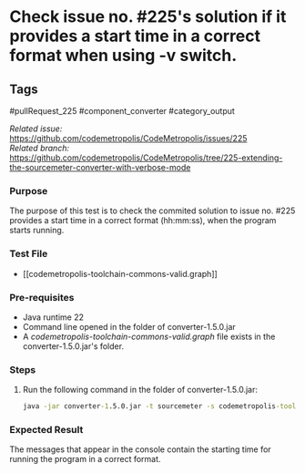 # Check issue no. #225's solution if it provides a start time in a correct format when using -v switch.

## Tags
#pullRequest_225 #component_converter #category_output

_Related issue:_ https://github.com/codemetropolis/CodeMetropolis/issues/225 <br>
_Related branch:_ https://github.com/codemetropolis/CodeMetropolis/tree/225-extending-the-sourcemeter-converter-with-verbose-mode

### Purpose
 The purpose of this test is to check the commited solution to issue no. #225 provides a start time in a correct format (hh:mm:ss), when the program starts running.

### Test File
- [[codemetropolis-toolchain-commons-valid.graph]]

### Pre-requisites
- Java runtime 22
- Command line opened in the folder of converter-1.5.0.jar
- A *codemetropolis-toolchain-commons-valid.graph* file exists in the converter-1.5.0.jar's folder.

### Steps
1. Run the following command in the folder of converter-1.5.0.jar:
	```cmd
	java -jar converter-1.5.0.jar -t sourcemeter -s codemetropolis-toolchain-commons-valid.graph -v
	```

### Expected Result
The messages that appear in the console contain the starting time for running the program in a correct format.
